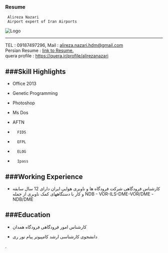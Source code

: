 ﻿### Resume
```
 Alireza Nazari
 Airport expert of Iran Airports
```

![Logo](https://AlirezaNazariii.github.io/pic.png)

---

TEL  : 09187497296,
Mail : alireza.nazari.hdm@gmail.com <br/>
Persian Resume : [link to Resume.](https://AlirezaNazariii.github.io/resume.pdf) <br/>
quera profile : https://quera.ir/profile/alirezanazari

###Skill Highlights
---
+	Office 2013

+	Genetic Programming

+	Photoshop

+	Ms Dos

+	AFTN

+       FIDS

+       EFPL

+       ELOG

+       Ipass

###Working Experience
---
+ کارشناس فرودگاهی شرکت فرودگاه ها و ناوبری هوایی ایران دارای 12 سال سابقه و کار با دستگاههای کمک ناوبری از جمله 
NDB - VOR-ILS-DME-VOR/DME -NDB/DME     
 
    
###Education
---
+  کارشناس امور فرودگاهی فرودگاه همدان

+ دانشجوی کارشناسی ارشد کامپیوتر پیام نور ری
  
.
